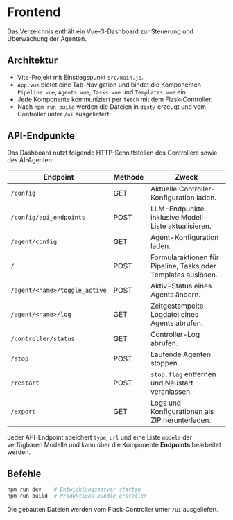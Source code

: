 # Frontend

Das Verzeichnis enthält ein Vue-3-Dashboard zur Steuerung und Überwachung der Agenten.

## Architektur

- Vite-Projekt mit Einstiegspunkt `src/main.js`.
- `App.vue` bietet eine Tab-Navigation und bindet die Komponenten `Pipeline.vue`, `Agents.vue`, `Tasks.vue` und `Templates.vue` ein.
- Jede Komponente kommuniziert per `fetch` mit dem Flask-Controller.
- Nach `npm run build` werden die Dateien in `dist/` erzeugt und vom Controller unter `/ui` ausgeliefert.

## API-Endpunkte

Das Dashboard nutzt folgende HTTP-Schnittstellen des Controllers sowie des AI-Agenten:

| Endpoint | Methode | Zweck |
|----------|--------|------|
| `/config` | GET | Aktuelle Controller-Konfiguration laden. |
| `/config/api_endpoints` | POST | LLM-Endpunkte inklusive Modell-Liste aktualisieren. |
| `/agent/config` | GET | Agent-Konfiguration laden. |
| `/` | POST | Formularaktionen für Pipeline, Tasks oder Templates auslösen. |
| `/agent/<name>/toggle_active` | POST | Aktiv-Status eines Agents ändern. |
| `/agent/<name>/log` | GET | Zeitgestempelte Logdatei eines Agents abrufen. |
| `/controller/status` | GET | Controller-Log abrufen. |
| `/stop` | POST | Laufende Agenten stoppen. |
| `/restart` | POST | `stop.flag` entfernen und Neustart veranlassen. |
| `/export` | GET | Logs und Konfigurationen als ZIP herunterladen. |

Jeder API-Endpoint speichert `type`, `url` und eine Liste `models` der verfügbaren Modelle und kann über die Komponente **Endpoints** bearbeitet werden.

## Befehle

```bash
npm run dev    # Entwicklungsserver starten
npm run build  # Produktions-Bundle erstellen
```

Die gebauten Dateien werden vom Flask-Controller unter `/ui` ausgeliefert.

